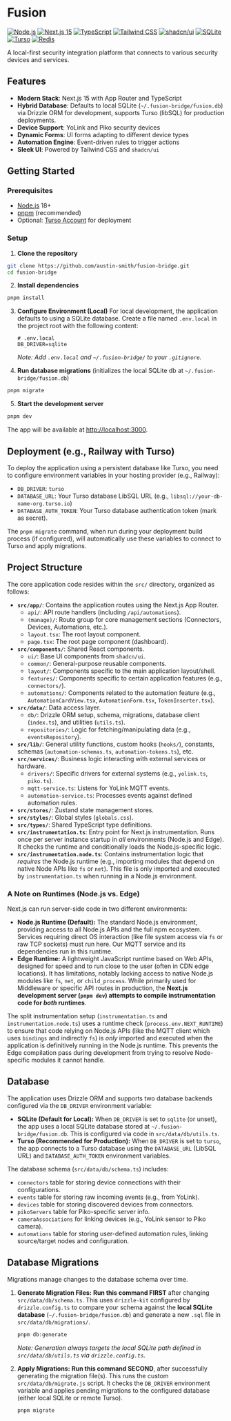 # Fusion

[![Node.js](https://img.shields.io/badge/Node.js_18+-339933?style=flat-square&logo=node.js&logoColor=white)](https://nodejs.org/) [![Next.js 15](https://img.shields.io/badge/Next.js_15-000000?style=flat-square&logo=next.js&logoColor=white)](https://nextjs.org/) [![TypeScript](https://img.shields.io/badge/TypeScript-3178C6?style=flat-square&logo=typescript&logoColor=white)](https://www.typescriptlang.org/) [![Tailwind CSS](https://img.shields.io/badge/Tailwind_CSS-38B2AC?style=flat-square&logo=tailwind-css&logoColor=white)](https://tailwindcss.com/) [![shadcn/ui](https://img.shields.io/badge/shadcn%2Fui-000000?style=flat-square&logo=shadcnui)](https://ui.shadcn.com/) [![SQLite](https://img.shields.io/badge/SQLite-003B57?style=flat-square&logo=sqlite&logoColor=white)](https://www.sqlite.org/) [![Turso](https://img.shields.io/badge/Turso-4FF8D2?style=flat-square&logo=turso&logoColor=black)](https://turso.tech/) [![Redis](https://img.shields.io/badge/Redis-ff4438?logo=redis&logoColor=white&color=ff4438
)](https://redis.io)


A local-first security integration platform that connects to various security devices and services.

## Features

- **Modern Stack**: Next.js 15 with App Router and TypeScript
- **Hybrid Database**: Defaults to local SQLite (`~/.fusion-bridge/fusion.db`) via Drizzle ORM for development, supports Turso (libSQL) for production deployments.
- **Device Support**: YoLink and Piko security devices
- **Dynamic Forms**: UI forms adapting to different device types
- **Automation Engine**: Event-driven rules to trigger actions
- **Sleek UI**: Powered by Tailwind CSS and `shadcn/ui`

## Getting Started

### Prerequisites

- [Node.js](https://nextjs.org) 18+
- [pnpm](https://pnpm.io) (recommended)
- Optional: [Turso Account](https://turso.tech/) for deployment

### Setup

1. **Clone the repository**

```bash
git clone https://github.com/austin-smith/fusion-bridge.git
cd fusion-bridge
```

2. **Install dependencies**

```bash
pnpm install
```

3. **Configure Environment (Local)**
   For local development, the application defaults to using a SQLite database.
   Create a file named `.env.local` in the project root with the following content:

   ```dotenv
   # .env.local
   DB_DRIVER=sqlite
   ```
   *Note: Add `.env.local` and `~/.fusion-bridge/` to your `.gitignore`.* 

4. **Run database migrations** (initializes the local SQLite db at `~/.fusion-bridge/fusion.db`)

```bash
pnpm migrate
```

5. **Start the development server**

```bash
pnpm dev
```

The app will be available at [http://localhost:3000](http://localhost:3000).

## Deployment (e.g., Railway with Turso)

To deploy the application using a persistent database like Turso, you need to configure environment variables in your hosting provider (e.g., Railway):

- `DB_DRIVER`: `turso`
- `DATABASE_URL`: Your Turso database LibSQL URL (e.g., `libsql://your-db-name-org.turso.io`)
- `DATABASE_AUTH_TOKEN`: Your Turso database authentication token (mark as secret).

The `pnpm migrate` command, when run during your deployment build process (if configured), will automatically use these variables to connect to Turso and apply migrations.

## Project Structure

The core application code resides within the `src/` directory, organized as follows:

-   **`src/app/`**: Contains the application routes using the Next.js App Router.
    -   `api/`: API route handlers (including `/api/automations`).
    -   `(manage)/`: Route group for core management sections (Connectors, Devices, Automations, etc.).
    -   `layout.tsx`: The root layout component.
    -   `page.tsx`: The root page component (dashboard).
-   **`src/components/`**: Shared React components.
    -   `ui/`: Base UI components from `shadcn/ui`.
    -   `common/`: General-purpose reusable components.
    -   `layout/`: Components specific to the main application layout/shell.
    -   `features/`: Components specific to certain application features (e.g., `connectors/`).
    -   `automations/`: Components related to the automation feature (e.g., `AutomationCardView.tsx`, `AutomationForm.tsx`, `TokenInserter.tsx`).
-   **`src/data/`**: Data access layer.
    -   `db/`: Drizzle ORM setup, schema, migrations, database client (`index.ts`), and utilities (`utils.ts`).
    -   `repositories/`: Logic for fetching/manipulating data (e.g., `eventsRepository`).
-   **`src/lib/`**: General utility functions, custom hooks (`hooks/`), constants, schemas (`automation-schemas.ts`, `automation-tokens.ts`), etc.
-   **`src/services/`**: Business logic interacting with external services or hardware.
    -   `drivers/`: Specific drivers for external systems (e.g., `yolink.ts`, `piko.ts`).
    -   `mqtt-service.ts`: Listens for YoLink MQTT events.
    -   `automation-service.ts`: Processes events against defined automation rules.
-   **`src/stores/`**: Zustand state management stores.
-   **`src/styles/`**: Global styles (`globals.css`).
-   **`src/types/`**: Shared TypeScript type definitions.
-   **`src/instrumentation.ts`**: Entry point for Next.js instrumentation. Runs once per server instance startup in *all* environments (Node.js and Edge). It checks the runtime and conditionally loads the Node.js-specific logic.
-   **`src/instrumentation.node.ts`**: Contains instrumentation logic that *requires* the Node.js runtime (e.g., importing modules that depend on native Node APIs like `fs` or `net`). This file is only imported and executed by `instrumentation.ts` when running in a Node.js environment.

### A Note on Runtimes (Node.js vs. Edge)

Next.js can run server-side code in two different environments:

-   **Node.js Runtime (Default):** The standard Node.js environment, providing access to all Node.js APIs and the full npm ecosystem. Services requiring direct OS interaction (like file system access via `fs` or raw TCP sockets) must run here. Our MQTT service and its dependencies run in this runtime.
-   **Edge Runtime:** A lightweight JavaScript runtime based on Web APIs, designed for speed and to run close to the user (often in CDN edge locations). It has limitations, notably lacking access to native Node.js modules like `fs`, `net`, or `child_process`. While primarily used for Middleware or specific API routes in production, the **Next.js development server (`pnpm dev`) attempts to compile instrumentation code for *both* runtimes**.

The split instrumentation setup (`instrumentation.ts` and `instrumentation.node.ts`) uses a runtime check (`process.env.NEXT_RUNTIME`) to ensure that code relying on Node.js APIs (like the MQTT client which uses `bindings` and indirectly `fs`) is *only* imported and executed when the application is definitively running in the Node.js runtime. This prevents the Edge compilation pass during development from trying to resolve Node-specific modules it cannot handle.

## Database

The application uses Drizzle ORM and supports two database backends configured via the `DB_DRIVER` environment variable:

-   **SQLite (Default for Local):** When `DB_DRIVER` is set to `sqlite` (or unset), the app uses a local SQLite database stored at `~/.fusion-bridge/fusion.db`. This is configured via code in `src/data/db/utils.ts`.
-   **Turso (Recommended for Production):** When `DB_DRIVER` is set to `turso`, the app connects to a Turso database using the `DATABASE_URL` (LibSQL URL) and `DATABASE_AUTH_TOKEN` environment variables.

The database schema (`src/data/db/schema.ts`) includes:

-   `connectors` table for storing device connections with their configurations.
-   `events` table for storing raw incoming events (e.g., from YoLink).
-   `devices` table for storing discovered devices from connectors.
-   `pikoServers` table for Piko-specific server info.
-   `cameraAssociations` for linking devices (e.g., YoLink sensor to Piko camera).
-   `automations` table for storing user-defined automation rules, linking source/target nodes and configuration.

## Database Migrations

Migrations manage changes to the database schema over time.

1.  **Generate Migration Files:**
    **Run this command FIRST** after changing `src/data/db/schema.ts`.
    This uses `drizzle-kit` configured by `drizzle.config.ts` to compare your schema against the **local SQLite database** (`~/.fusion-bridge/fusion.db`) and generate a new `.sql` file in `src/data/db/migrations/`.
    ```bash
    pnpm db:generate
    ```
    *Note: Generation always targets the local SQLite path defined in `src/data/db/utils.ts` via `drizzle.config.ts`.*

2.  **Apply Migrations:**
    **Run this command SECOND**, after successfully generating the migration file(s).
    This runs the custom `src/data/db/migrate.js` script. It checks the `DB_DRIVER` environment variable and applies pending migrations to the configured database (either local SQLite or remote Turso).
    ```bash
    pnpm migrate
    ```